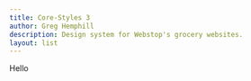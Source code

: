 ```yaml
---
title: Core-Styles 3
author: Greg Hemphill
description: Design system for Webstop's grocery websites.
layout: list
---
```


Hello

